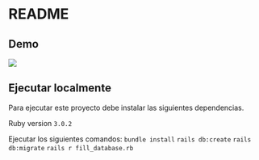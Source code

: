 # README

## Demo

![](doc/demo.gif)

## Ejecutar localmente

Para ejecutar este proyecto debe instalar las siguientes dependencias.

Ruby version `3.0.2`

Ejecutar los siguientes comandos:
`bundle install`
`rails db:create`
`rails db:migrate`
`rails r fill_database.rb`
